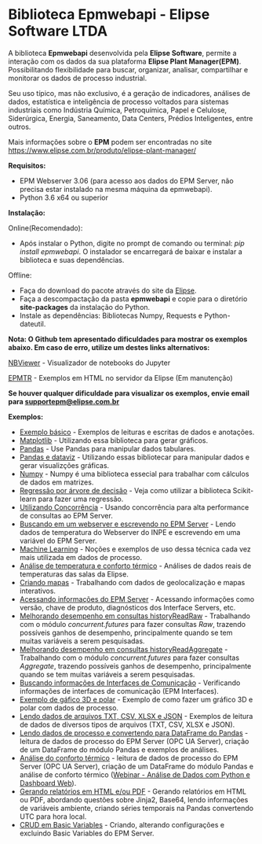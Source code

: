 # Biblioteca Epmwebapi - Elipse Software LTDA

A biblioteca **Epmwebapi** desenvolvida pela **Elipse Software**, permite a interação com os dados da sua plataforma 
**Elipse Plant Manager(EPM)**. Possibilitando flexibilidade para buscar, organizar, analisar, compartilhar e monitorar os dados de processo industrial.

Seu uso típico, mas não exclusivo, é a geração de indicadores, análises de dados, estatística e inteligência de processo voltados para sistemas industriais como Indústria Química, Petroquímica, Papel e Celulose, Siderúrgica, Energia, Saneamento, Data Centers, Prédios Inteligentes, entre outros. 

Mais informações sobre o **EPM** podem ser encontradas no site https://www.elipse.com.br/produto/elipse-plant-manager/

**Requisitos:**
* EPM Webserver 3.06 (para acesso aos dados do EPM Server, não precisa estar instalado na mesma máquina da epmwebapi).
* Python 3.6 x64 ou superior

**Instalação:**

Online(Recomendado):
* Após instalar o Python, digite no prompt de comando ou terminal: *pip install epmwebapi*. O instalador se encarregará de baixar e instalar a biblioteca e suas dependências.
 
Offline: 
* Faça do download do pacote através do site da [Elipse](https://www.elipse.com.br/downloads).
* Faça a descompactação da pasta **epmwebapi** e copie para o diretório **site-packages** da instalação do Python.
* Instale as dependências: Bibliotecas Numpy, Requests e Python-dateutil.


**Nota: O Github tem apresentado dificuldades para mostrar os exemplos abaixo. Em caso de erro, utilize um destes links alternativos:**

[NBViewer](https://nbviewer.jupyter.org/github/elipsesoftware/epmwebapi/tree/master/exemplos/) - Visualizador de notebooks do Jupyter

[EPMTR](http://epmtr.elipse.com.br/repoepmwebapi) - Exemplos em HTML no servidor da Elipse (Em manutenção)

**Se houver qualquer dificuldade para visualizar os exemplos, envie email para supportepm@elipse.com.br**

**Exemplos:**

* [Exemplo básico](https://github.com/elipsesoftware/epmwebapi/blob/master/exemplos/Quickstart.ipynb) - Exemplos de leituras e escritas de dados e anotações. 
* [Matplotlib](https://github.com/elipsesoftware/epmwebapi/blob/master/exemplos/basic_use_matplotlib.ipynb) - Utilizando essa biblioteca para gerar gráficos.
* [Pandas](https://github.com/elipsesoftware/epmwebapi/blob/master/exemplos/basic_use_pandas.ipynb) - Use Pandas para manipular dados tabulares.
* [Pandas e dataviz](https://github.com/elipsesoftware/epmwebapi/blob/master/exemplos/pandas_and_dataviz.ipynb) - Utilizando essas bibliotecar para manipular dados e gerar visualizções gráficas.
* [Numpy](https://github.com/elipsesoftware/epmwebapi/blob/master/exemplos/basic_use_numpy.ipynb) - Numpy é uma biblioteca essecial para trabalhar com cálculos de dados em matrizes.
* [Regressão por árvore de decisão](https://github.com/elipsesoftware/epmwebapi/blob/master/exemplos/decision_tree_regression.ipynb) - Veja como utilizar a biblioteca Scikit-learn para fazer uma regressão. 
* [Utilizando Concorrência](https://github.com/elipsesoftware/epmwebapi/blob/master/exemplos/concorrencia_historyReadAggregate.ipynb) - Usando concorrência para alta performance de consultas ao EPM Server.
* [Buscando em um webserver e escrevendo no EPM Server](https://github.com/elipsesoftware/epmwebapi/blob/master/exemplos/write_from_webserver.ipynb) - Lendo dados de temperatura do Webserver do INPE e escrevendo em uma variável do EPM Server. 
* [Machine Learning](https://github.com/elipsesoftware/epmwebapi/blob/master/exemplos/basic_use_machine_learning.ipynb) - Noções e exemplos de uso dessa técnica cada vez mais utilizada em dados de processo.
* [Análise de temperatura e conforto térmico](https://github.com/elipsesoftware/epmwebapi/blob/master/exemplos/temp_elipse_ecc.ipynb) - Análises de dados reais de temperaturas das salas da Elipse.
* [Criando mapas](https://github.com/elipsesoftware/epmwebapi/blob/master/exemplos/maps.ipynb) - Trabalhando com dados de geolocalização e mapas interativos. 
* [Acessando informações do EPM Server](https://github.com/elipsesoftware/epmwebapi/blob/master/exemplos/server_information.ipynb) - Acessando informações como versão, chave de produto, diagnósticos dos Interface Servers, etc. 
* [Melhorando desempenho em consultas historyReadRaw](https://github.com/elipsesoftware/epmwebapi/blob/master/exemplos/concorrencia_historyReadRaw.ipynb) - Trabalhando com o módulo *concurrent.futures* para fazer consultas *Raw*, trazendo possíveis ganhos de desempenho, principalmente quando se tem muitas variáveis a serem pesquisadas.
* [Melhorando desempenho em consultas historyReadAggregate](https://github.com/elipsesoftware/epmwebapi/blob/master/exemplos/concorrencia_historyReadAggregate.ipynb) - Trabalhando com o módulo *concurrent.futures* para fazer consultas *Aggregate*, trazendo possíveis ganhos de desempenho, principalmente quando se tem muitas variáveis a serem pesquisadas.
* [Buscando informações de Interfaces de Comunicação](https://github.com/elipsesoftware/epmwebapi/blob/master/exemplos/int_svr_status.ipynb) - Verificando informações de interfaces de comunicação (EPM Interfaces).
* [Exemplo de gáfico 3D e polar](https://github.com/elipsesoftware/epmwebapi/blob/master/exemplos/matplotlib_3d_polar.ipynb) - Exemplo de como fazer um gráfico 3D e polar com dados de processo.
* [Lendo dados de arquivos TXT, CSV, XLSX e JSON](https://github.com/elipsesoftware/epmwebapi/blob/master/exemplos/reading_from_file.ipynb) - Exemplos de leitura de dados de diversos tipos de arquivos (TXT, CSV, XLSX e JSON).
* [Lendo dados de processo e convertendo para DataFrame do Pandas](https://github.com/elipsesoftware/epmwebapi/blob/master/exemplos/sample01.ipynb) - leitura de dados de processo do EPM Server (OPC UA Server), criação de um DataFrame do módulo Pandas e exemplos de análises.
* [Análise do conforto térmico](https://github.com/elipsesoftware/epmwebapi/blob/master/exemplos/sample02.ipynb) - leitura de dados de processo do EPM Server (OPC UA Server), criação de um DataFrame do módulo Pandas e análise de conforto térmico ([Webinar - Análise de Dados com Python e Dashboard Web](https://youtu.be/IYg5yutkIhw)).
* [Gerando relatórios em HTML e/ou PDF](https://github.com/elipsesoftware/epmwebapi/blob/master/exemplos/PdfReport_Temperatures.ipynb) - Gerando relatórios em HTML ou PDF, abordando questões sobre Jinja2, Base64, lendo informações de variáveis ambiente, criando séries temporais na Pandas convertendo UTC para hora local.
* [CRUD em Basic Variables](https://github.com/elipsesoftware/epmwebapi/blob/master/exemplos/basicvariables_CRUD.ipynb) - Criando, alterando configurações e excluindo Basic Variables do EPM Server. 










